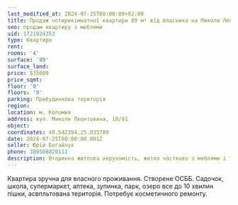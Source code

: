 ```yaml
---
last_modified_at: 2024-07-25T00:00:00+02:00
title: Продаж чотирикімнатної квартири 89 м² від власника на Миколи Леонтовича
seo: продам квартиру з меблями
uid: 1721924353
type: Квартира
rent:
rooms: '4'
surface: '89'
surface_land:
price: $35000
price_sqmt:
floor: '9'
floors: '9'
parking: Прибудинкова територія
region:
location: м. Коломия
address: вул. Миколи Леонтовича, 18/81
object:
coordinates: 48.542394,25.035709
date: 2024-07-25T00:00:00.001Z
seller: Юрій Богайчук
phone: 380508828111
description: Вторинна житлова нерухомість, житло частково з меблями і технікою, придатне для проживання
---
```


Квартира зручна для власного проживання. Створене ОСББ. Садочок, школа, супермаркет, аптека, зупинка, парк, озеро все до 10 хвилин пішки, асвпльтована територія. Потребує косметичного ремонту.
